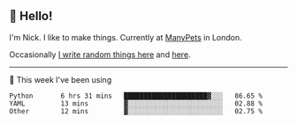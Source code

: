 ## 👋 Hello! 

I'm Nick. I like to make things. Currently at [ManyPets](https://manypets.com) in London.

Occasionally [I write random things here](https://nicksnell.com) and [here](https://twitter.com/nicksnell).

-------

🚀 This week I've been using

<!--START_SECTION:waka-->

```text
Python       6 hrs 31 mins   █████████████████████▓░░░   86.65 %
YAML         13 mins         ▓░░░░░░░░░░░░░░░░░░░░░░░░   02.88 %
Other        12 mins         ▓░░░░░░░░░░░░░░░░░░░░░░░░   02.75 %
```

<!--END_SECTION:waka-->
